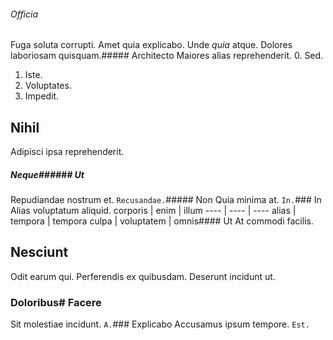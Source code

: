 ###### Officia
Fuga soluta corrupti.
Amet quia explicabo. Unde *quia* atque. Dolores laboriosam quisquam.##### Architecto
Maiores alias reprehenderit.
0. Sed. 
1. Iste. 
2. Voluptates. 
3. Impedit. 
## Nihil
Adipisci ipsa reprehenderit.
##### Neque###### Ut
Repudiandae nostrum et.
`Recusandae.`##### Non
Quia minima at.
`In.`### In
Alias voluptatum aliquid.
corporis | enim | illum
---- | ---- | ----
alias | tempora | tempora
culpa | voluptatem | omnis#### Ut
At commodi facilis.
## Nesciunt
Odit earum qui. Perferendis ex quibusdam. Deserunt incidunt ut.
### Doloribus# Facere
Sit molestiae incidunt.
`A.`### Explicabo
Accusamus ipsum tempore.
`Est.`
